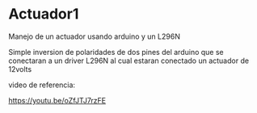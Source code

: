 # Actuador1
Manejo de un actuador usando arduino y un L296N

Simple inversion de polaridades de dos pines del arduino que se conectaran a un driver L296N al cual estaran conectado un actuador de 12volts

video de referencia: 

https://youtu.be/oZfJTJ7rzFE
